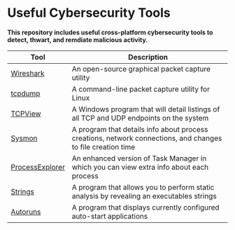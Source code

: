 # Useful Cybersecurity Tools

**This repository includes useful cross-platform cybersecurity tools to detect, thwart, and remdiate malicious activity.**

| Tool                                               | Description                                                                                     |
| ---------------------------------------------------- | ----------------------------------------------------------------------------------------------- |
| [Wireshark](https://www.wireshark.org/)      | An open-source graphical packet capture utility                                       |
| [tcpdump](https://www.tcpdump.org/)      | A command-line packet capture utility for Linux                                    |
| [TCPView](https://learn.microsoft.com/en-us/sysinternals/downloads/tcpview)      | A Windows program that will detail listings of all TCP and UDP endpoints on the system    |
| [Sysmon](https://learn.microsoft.com/en-us/sysinternals/downloads/sysmon)      | A program that details info about process creations, network connections, and changes to file creation time    |
| [ProcessExplorer](https://learn.microsoft.com/en-us/sysinternals/downloads/process-explorer)     | An enhanced version of Task Manager in which you can view extra info about each process   |
| [Strings](https://learn.microsoft.com/en-us/sysinternals/downloads/strings)     | A program that allows you to perform static analysis by revealing an executables strings  |
| [Autoruns](https://learn.microsoft.com/en-us/sysinternals/downloads/autoruns)   | A program that displays currently configured auto-start applications  |

